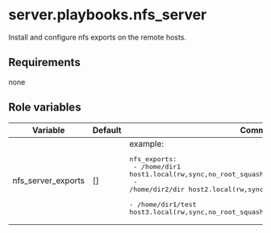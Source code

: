 # server.playbooks.nfs_server
Install and configure nfs exports on the remote hosts.

## Requirements
none

## Role variables
| Variable           | Default | Comments                                                                                                                                                                                                                                                       |
|--------------------|---------|----------------------------------------------------------------------------------------------------------------------------------------------------------------------------------------------------------------------------------------------------------------|
| nfs_server_exports | []      | example: <pre>nfs_exports:<br>  - /home/dir1 host1.local(rw,sync,no_root_squash,no_subtree_check)<br>  - /home/dir2/dir host2.local(rw,sync,no_root_squash,no_subtree_check)<br>  - /home/dir1/test host3.local(rw,sync,no_root_squash,no_subtree_check)</pre> |
